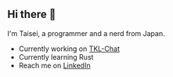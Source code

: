 ## Hi there 👋
I'm Taisei, a programmer and a nerd from Japan.
- Currently working on [TKL-Chat](https://github.com/tkl-labs/chat)
- Currently learning Rust
- Reach me on [LinkedIn](https://linkedin.com/in/taisei-yokoshima)
